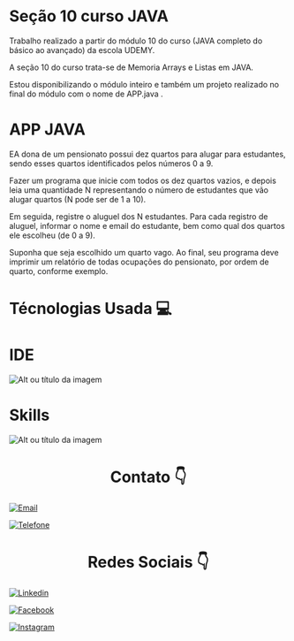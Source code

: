 <h1>Seção 10 curso JAVA</h1>

<p>Trabalho realizado a partir do módulo 10 do curso (JAVA completo do básico ao avançado) da escola UDEMY.</p>
   
<p>A seção 10 do curso trata-se de Memoria Arrays e Listas em JAVA.</p>
<p>Estou disponibilizando o módulo inteiro e também um projeto realizado no final do módulo com o nome de APP.java  .</p>

<h1>APP JAVA</h1>

<p>EA dona de um pensionato possui dez quartos para alugar para estudantes, sendo esses quartos identificados pelos números 0 a 9.</p> 
<p>Fazer um programa que inicie com todos os dez quartos vazios, e depois leia uma quantidade N representando o número de estudantes que vão
alugar quartos (N pode ser de 1 a 10).</p>
<p>Em seguida, registre o aluguel dos N estudantes. Para cada registro de aluguel, informar o nome e email do estudante, bem como qual dos quartos ele escolheu (de 0 a 9).</p>
<p>Suponha que seja escolhido um quarto vago. Ao final, seu programa deve imprimir
um relatório de todas ocupações do pensionato, por ordem de quarto,
conforme exemplo.</p>

<h1> Técnologias Usada 💻 </h1>

<h1> IDE </h1>

![Alt ou título da imagem](https://img.shields.io/badge/Visual_Studio_Code-0078D4?style=for-the-badge&logo=visual%20studio%20code&logoColor=white) 

<h1> Skills </h1>

![Alt ou título da imagem](https://img.shields.io/badge/Java-ED8B00?style=for-the-badge&logo=java&logoColor=white)

<div style=text-align:center><h1>Contato 👇</h1></div>

[![Email](https://img.shields.io/badge/Gmail-D14836?style=for-the-badge&logo=gmail&logoColor=white)](edson.eduardoengbonelli@gmail.com) 

[![Telefone](https://img.shields.io/badge/WhatsApp-25D366?style=for-the-badge&logo=whatsapp&logoColor=white)](55+(19)9-8351-4369)

<div style=text-align:center><h1> Redes Sociais 👇</h1></div>

[![Linkedin](https://img.shields.io/badge/LinkedIn-0077B5?style=for-the-badge&logo=linkedin&logoColor=white)](https://www.linkedin.com/in/edsonbonelli/)

[![Facebook](https://img.shields.io/badge/Facebook-1877F2?style=for-the-badge&logo=facebook&logoColor=white)](https://www.facebook.com/edsonebonelli)

[![Instagram](https://img.shields.io/badge/Instagram-E4405F?style=for-the-badge&logo=instagram&logoColor=white)](https://www.instagram.com/ee.bonelli/)
